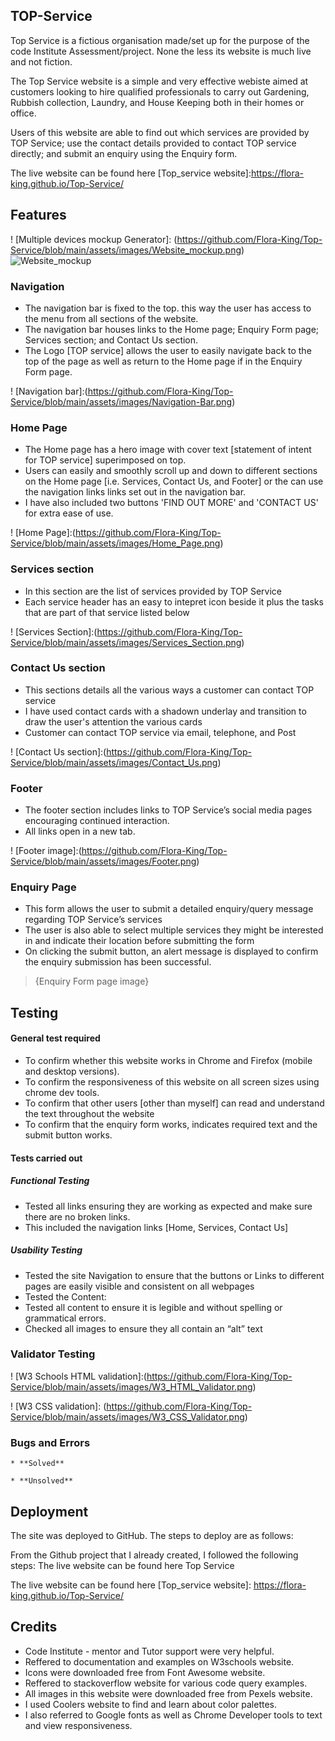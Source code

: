 ## TOP-Service
Top Service is a fictious organisation made/set up for the purpose of the code Institute Assessment/project. None the less its website is much live and not fiction.

The Top Service website is a simple and very effective webiste aimed at customers looking to hire qualified professionals to carry out Gardening, Rubbish collection, Laundry, and House Keeping both in their homes or office.

Users of this website are able to find out which services are provided by TOP Service; use the contact details provided to contact TOP service directly; and submit an enquiry using the Enquiry form.

The live website can be found here [Top_service website]:https://flora-king.github.io/Top-Service/
## Features
! [Multiple devices mockup Generator]: (https://github.com/Flora-King/Top-Service/blob/main/assets/images/Website_mockup.png)
![Website_mockup](https://user-images.githubusercontent.com/106548101/176711522-a9c2dfec-753e-4276-94a9-bb8fb2d8a0a2.png)

### Navigation

* The navigation bar is fixed to the top. this way the user has access to the menu from all sections of the website.
* The navigation bar houses links to the Home page; Enquiry Form page; Services section; and Contact Us section.
* The Logo [TOP service] allows the user to easily navigate back to the top of the page as well as return to the Home page if in the Enquiry Form page.

! [Navigation bar]:(https://github.com/Flora-King/Top-Service/blob/main/assets/images/Navigation-Bar.png)


### Home Page

* The Home page has a hero image with cover text [statement of intent for TOP service] superimposed on top.
* Users can easily and smoothly scroll up and down to different sections on the Home page [i.e. Services, Contact Us, and Footer] or the can use the navigation links  links set out in the  navigation bar.
* I have also included two buttons 'FIND OUT MORE' and 'CONTACT US' for extra ease of use.

! [Home Page]:(https://github.com/Flora-King/Top-Service/blob/main/assets/images/Home_Page.png)

### Services section

* In this section are the list of services provided by TOP Service
* Each service header has an easy to intepret icon beside it plus the tasks that are part of that service listed below

! [Services Section]:(https://github.com/Flora-King/Top-Service/blob/main/assets/images/Services_Section.png)

### Contact Us section

* This sections details all the various ways a customer can contact TOP service
* I have used contact cards with a shadown underlay and transition to draw the user's attention the various cards
* Customer can contact TOP service via email, telephone, and Post

! [Contact Us section]:(https://github.com/Flora-King/Top-Service/blob/main/assets/images/Contact_Us.png)

### Footer   

* The footer section includes links to TOP Service’s social media pages encouraging continued interaction.
* All links open in a new tab. 

! [Footer image]:(https://github.com/Flora-King/Top-Service/blob/main/assets/images/Footer.png)

### Enquiry Page

* This form allows the user to submit a detailed enquiry/query message regarding TOP Service’s services 
* The user is also able to select multiple services they might be interested in and indicate their location before submitting the form
* On clicking the submit button, an alert message is displayed to confirm the enquiry submission has been successful.

> {Enquiry Form page image} 

## Testing

#### General test required

* To confirm whether this website works in Chrome and Firefox (mobile and desktop versions).
* To confirm the responsiveness of this website on all screen sizes using chrome dev tools.
* To confirm that other users [other than myself] can read and understand the text throughout the website
* To confirm that the enquiry form works, indicates required text and the submit button works.

#### Tests carried out

##### Functional Testing

* Tested all links ensuring they are working as expected and make sure there are no broken links. 
* This included the navigation links [Home, Services, Contact Us]

##### Usability Testing

* Tested the site Navigation to ensure that the buttons or Links to different pages are easily visible and consistent on all webpages
* Tested the Content:
* Tested all content to ensure it is legible and without spelling or grammatical errors.
* Checked all images to ensure they all contain an “alt” text


### Validator Testing

! [W3 Schools HTML validation]:(https://github.com/Flora-King/Top-Service/blob/main/assets/images/W3_HTML_Validator.png)

! [W3 CSS validation]: (https://github.com/Flora-King/Top-Service/blob/main/assets/images/W3_CSS_Validator.png)
### Bugs and Errors

    * **Solved**

    * **Unsolved**

## Deployment 

The site was deployed to GitHub. The steps to deploy are as follows:

From the Github project that I already created, I followed the following steps:
The live website can be found here  Top Service



The live website can be found here [Top_service website]: https://flora-king.github.io/Top-Service/

## Credits
* Code Institute - mentor and Tutor support were very helpful.
* Reffered to documentation and examples on W3schools website.
* Icons were downloaded free from Font Awesome website.
* Reffered to stackoverflow website for various code query examples.
* All images in this website were downloaded free from Pexels website.
* I used Coolers website to find and learn about color palettes.
* I also referred to Google fonts as well as Chrome Developer tools to text and view responsiveness.
